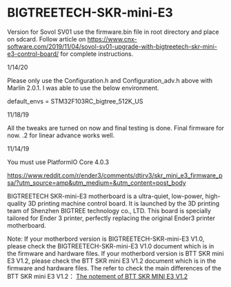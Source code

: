 # BIGTREETECH-SKR-mini-E3

Version for Sovol SV01 use the firmware.bin file in root directory and place on sdcard. Follow article on https://www.cnx-software.com/2019/11/04/sovol-sv01-upgrade-with-bigtreetech-skr-mini-e3-control-board/ for complete instructions.

1/14/20

Please only use the Configuration.h and Configuration_adv.h above with Marlin 2.0.1. I was able to use the below environment.

default_envs = STM32F103RC_bigtree_512K_US 


11/18/19

All the tweaks are turned on now and final testing is done. Final firmware for now. .2 for linear advance works well.

11/14/19

You must use PlatformIO Core 4.0.3

https://www.reddit.com/r/ender3/comments/dtirv3/skr_mini_e3_firmware_psa/?utm_source=amp&utm_medium=&utm_content=post_body


BIGTREETECH SKR-mini-E3 motherboard is a ultra-quiet, low-power, high-quality 3D printing machine control board. It is launched by the 3D printing team of Shenzhen BIGTREE technology co., LTD. This board is specially tailored for Ender 3 printer, perfectly replacing the original Ender3 printer motherboard.



 Note: If your motherbord version is BIGTREETECH-SKR-mini-E3 V1.0, please check the BIGTREETECH-SKR-mini-E3 V1.0 document which is in the firmware and hardware files.
      If your motherbord version is BTT SKR mini E3 V1.2, please check the BTT SKR mini E3 V1.2 document which is in the firmware and hardware files.
  The refer to check the main differences of the BTT SKR mini E3 V1.2：
  [The notement of BTT SKR MINI E3 V1.2](https://github.com/bigtreetech/BIGTREETECH-SKR-mini-E3/blob/master/hardware/BTT%20SKR%20MINI%20E3%20V1.2/The%20Notement%20of%20BTT%20SKR%20MINI%20E3%20V1.2.pdf)
